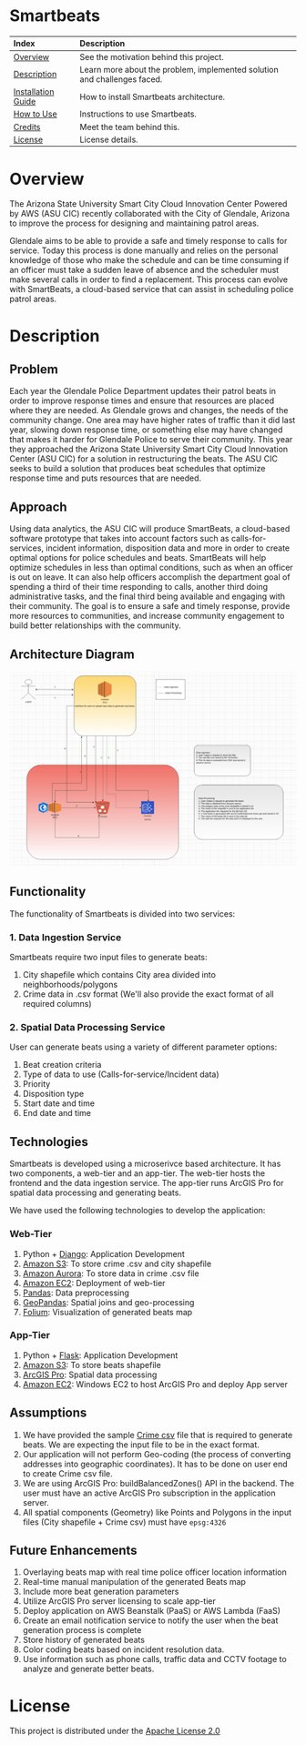 # Smartbeats


|Index| Description|
|:----------------|:-----------|
| [Overview](#overview)         |     See the motivation behind this project.    | 
| [Description](#description)         |     Learn more about the problem, implemented solution and challenges faced.    | 
| [Installation Guide](#installation-guide)         |    How to install Smartbeats architecture. |
| [How to Use](#how-to-use)       |     Instructions to use Smartbeats.   |
| [Credits](#credits)      |     Meet the team behind this.     |
| [License](#license)      |     License details.     |



# Overview
The Arizona State University Smart City Cloud Innovation Center Powered by AWS (ASU CIC) recently collaborated with the City of Glendale, Arizona to improve the process for designing and maintaining patrol areas.


Glendale aims to be able to provide a safe and timely response to calls for service. Today this process is done manually and relies on the personal knowledge of those who make the schedule and can be time consuming if an officer must take a sudden leave of absence and the scheduler must make several calls in order to find a replacement. This process can evolve with SmartBeats, a cloud-based service that can assist in scheduling police patrol areas.

# Description

## Problem
Each year the Glendale Police Department updates their patrol beats in order to improve response times and ensure that resources are placed where they are needed. As Glendale grows and changes, the needs of the community change. One area may have higher rates of traffic than it did last year, slowing down response time, or something else may have changed that makes it harder for Glendale Police to serve their community. This year they approached the Arizona State University Smart City Cloud Innovation Center (ASU CIC) for a solution in restructuring the beats. The ASU CIC seeks to build a solution that produces beat schedules that optimize response time and puts resources that are needed.

## Approach
Using data analytics, the ASU CIC will produce SmartBeats, a cloud-based software prototype that takes into account factors such as calls-for-services, incident information, disposition data and more in order to create optimal options for police schedules and beats. SmartBeats will help optimize schedules in less than optimal conditions, such as when an officer is out on leave. It can also help officers accomplish the department goal of spending a third of their time responding to calls, another third doing administrative tasks, and the final third being available and engaging with their community. The goal is to ensure a safe and timely response, provide more resources to communities, and increase community engagement to build better relationships with the community.

## Architecture Diagram

![architecture-diagram](web-tier/beats/static/beats/img/arch_demo_final.png)

## Functionality

The functionality of Smartbeats is divided into two services:

### 1. Data Ingestion Service
Smartbeats require two input files to generate beats: 
1. City shapefile which contains City area divided into neighborhoods/polygons
2. Crime data in .csv format (We'll also provide the exact format of all required columns)


### 2. Spatial Data Processing Service
User can generate beats using a variety of different parameter options:
1. Beat creation criteria
2. Type of data to use (Calls-for-service/Incident data)
3. Priority
4. Disposition type
5. Start date and time
6. End date and time


## Technologies
Smartbeats is developed using a microserivce based architecture. It has two components, a web-tier and an app-tier. The web-tier hosts the frontend and the data ingestion service. The app-tier runs ArcGIS Pro for spatial data processing and generating beats.

We have used the following technologies to develop the application:

### Web-Tier
1. Python + [Django](https://www.djangoproject.com/): Application Development
2. [Amazon S3](https://aws.amazon.com/s3/): To store crime .csv and city shapefile
3. [Amazon Aurora](https://aws.amazon.com/rds/aurora/): To store data in crime .csv file
4. [Amazon EC2](https://aws.amazon.com/ec2/): Deployment of web-tier
5. [Pandas](https://pandas.pydata.org/): Data preprocessing
6. [GeoPandas](https://geopandas.org/): Spatial joins and geo-processing
7. [Folium](https://python-visualization.github.io/folium/): Visualization of generated beats map

### App-Tier
1. Python + [Flask](https://flask.palletsprojects.com/en/2.0.x/): Application Development
2. [Amazon S3](https://aws.amazon.com/s3/): To store beats shapefile
3. [ArcGIS Pro](https://pro.arcgis.com/en/pro-app/latest/get-started/get-started.htm): Spatial data processing
4. [Amazon EC2](https://aws.amazon.com/ec2/): Windows EC2 to host ArcGIS Pro and deploy App server

<!-- ## Challenges
1. To generate the exact  -->


## Assumptions
1. We have provided the sample [Crime csv](https://github.com/ASUCICREPO/smart-beats/blob/master/web-tier/beats/static/beats/example.csv) file that is required to generate beats. We are expecting the input file to be in the exact format.
2. Our application will not perform Geo-coding (the process of converting addresses into geographic coordinates). It has to be done on user end to create Crime csv file.
3. We are using ArcGIS Pro: buildBalancedZones() API in the backend. The user must have an active ArcGIS Pro subscription in the application server.
4. All spatial components (Geometry) like Points and Polygons in the input files (City shapefile + Crime csv) must have `epsg:4326`


## Future Enhancements
1. Overlaying beats map with real time police officer location information
2. Real-time manual manipulation of the generated Beats map
3. Include more beat generation parameters
4. Utilize ArcGIS Pro server licensing to scale app-tier
5. Deploy application on AWS Beanstalk (PaaS) or AWS Lambda (FaaS)
6. Create an email notification service to notify the user when the beat generation process is complete
7. Store history of generated beats
8. Color coding beats based on incident resolution data.
9. Use information such as phone calls, traffic data and CCTV footage to analyze and generate better beats.

<!-- # Installation Guide
## Web-Tier

# How to use


# Credits -->

# License
This project is distributed under the [Apache License 2.0](https://github.com/ASUCICREPO/smart-beats/blob/master/LICENSE)
